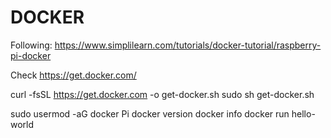 # DOCKER

Following: https://www.simplilearn.com/tutorials/docker-tutorial/raspberry-pi-docker

Check https://get.docker.com/

curl -fsSL https://get.docker.com -o get-docker.sh
sudo sh get-docker.sh


sudo usermod -aG docker Pi
docker version
docker info
docker run hello-world

